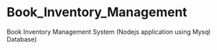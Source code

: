 # Book_Inventory_Management
Book Inventory Management System  (Nodejs application using Mysql Database)
